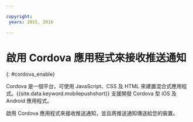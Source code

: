```yaml
---

copyright:
 years: 2015, 2016

---
```


# 啟用 Cordova 應用程式來接收推送通知
{: #cordova_enable}

Cordova 是一個平台，可使用 JavaScript、CSS 及 HTML 來建置混合式應用程式。{{site.data.keyword.mobilepushshort}} 支援開發 Cordova 型 iOS 及 Android 應用程式。

啟用 Cordova 應用程式來接收推送通知，並且將推送通知傳送給您的裝置。
